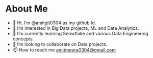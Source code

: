 # About Me
- 👋 Hi, I’m @amitgit0304 as my github Id.
- 👀 I’m interested in Big Data projects, ML and Data Analytics. 
- 🌱 I’m currently learning Snowflake and various Data Engineering concepts.
- 💞️ I’m looking to collaborate on Data projects.
- 📫 How to reach me amitmeera0304@gmail.com

<!---
amitgit0304/amitgit0304 is a ✨ special ✨ repository because its `README.md` (this file) appears on your GitHub profile.
You can click the Preview link to take a look at your changes.
--->
